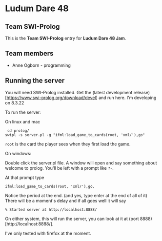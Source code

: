 # Ludum Dare 48
## Team SWI-Prolog

This is the **Team SWI-Prolog** entry for **Ludum Dare 48 Jam**.

## Team members

 * Anne Ogborn - programming
 
 
 ## Running the server
 
 You will need SWI-Prolog installed. Get the (latest development release)[https://www.swi-prolog.org/download/devel]
 and run here. I'm developing on 8.3.22
 
 To run the server:
 
 On linux and mac
 
````
 cd prolog/
swipl -s server.pl -g "ifml:load_game_to_cards(root, 'xml/'),go"
````

`root` is the card the player sees when they first load the game.

On windows:

Double click the server.pl file.
A window will open and say something about welcome to prolog.
You'll be left with a prompt like `?-`.

At that prompt type

````
ifml:load_game_to_cards(root, 'xml/'),go.
````

Notice the period at the end. (and yes, type enter at the end of all of it)
There will be a moment's delay and if all goes well it will say

````
% Started server at http://localhost:8888/
````

On either system, 
this will run the server, you can look at it at (port 8888)[http://localhost:8888/].

I've only tested with firefox at the moment.

 
